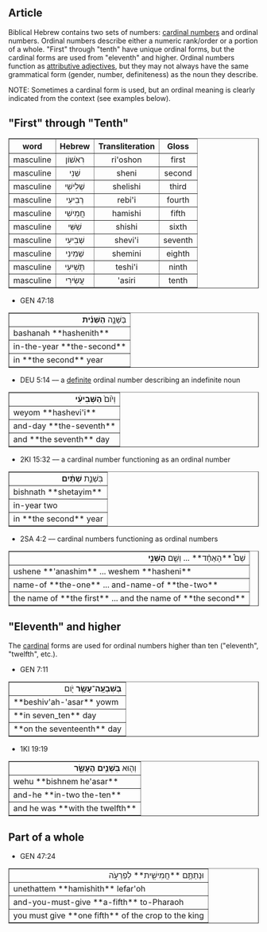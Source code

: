 ## Article
Biblical Hebrew contains two sets of numbers: [cardinal numbers](https://git.door43.org/Door43/en-uhg/src/master/content/adjective_cardinal_number/02.md) and ordinal numbers. Ordinal numbers describe either a numeric rank/order or a portion of a whole. "First" through "tenth" have unique ordinal forms, but the cardinal forms are used from "eleventh" and higher.  Ordinal numbers function as [attributive adjectives](https://git.door43.org/Door43/en-uhg/src/master/content/adjective_attributive/02.md), but they may not always have the same grammatical form (gender, number, definiteness) as the noun they describe.

NOTE: Sometimes a cardinal form is used, but an ordinal meaning is clearly indicated from the context (see examples below).

## "First" through "Tenth"  

<table border="1" class="docutils">
<tr class="row-odd"><th>word</th><th>Hebrew</th><th>Transliteration</th><th>Gloss</th>
</tr>
<tr class="row-even" align="center"><td>masculine</td><td>רִאֹשׁוֹן</td><td>ri'oshon</td><td>first</td>
</tr>
<tr class="row-odd" align="center"><td>masculine</td><td>שֵׁנִי</td><td>sheni</td><td>second</td>
</tr>
<tr class="row-even" align="center"><td>masculine</td><td>שְׁלִישִׁי</td><td>shelishi</td><td>third</td>
</tr>
<tr class="row-odd" align="center"><td>masculine</td><td>רְבִיעִי</td><td>rebi'i</td><td>fourth</td>
</tr>
<tr class="row-even" align="center"><td>masculine</td><td>חֲמִישִׁי</td><td>hamishi</td><td>fifth</td>
</tr>
<tr class="row-odd" align="center"><td>masculine</td><td>שִׁשִּׁי</td><td>shishi</td><td>sixth</td>
</tr>
<tr class="row-even" align="center"><td>masculine</td><td>שְׁבִיעִי</td><td>shevi'i</td><td>seventh</td>
</tr>
<tr class="row-odd" align="center"><td>masculine</td><td>שְׁמִינִי</td><td>shemini</td><td>eighth</td>
</tr>
<tr class="row-even" align="center"><td>masculine</td><td>תְּשִׁיעִי</td><td>teshi'i</td><td>ninth</td>
</tr>
<tr class="row-odd" align="center"><td>masculine</td><td>עֲשִׂירִי</td><td>'asiri</td><td>tenth</td>
</tr>
</tbody>
</table>

* GEN 47:18
<table border="1" class="docutils">
<colgroup>
<col width="100%" />
</colgroup>
<tbody valign="top">
<tr class="row-odd" align="right"><td>בַּשָּׁנָ֣ה <b>הַשֵּׁנִ֗ית</b></td>
</tr>
<tr class="row-even"><td>bashanah **hashenith**</td>
</tr>
<tr class="row-odd"><td>in-the-year **the-second**</td>
</tr>
<tr class="row-even"><td>in **the second** year</td>
</tr>
</tbody>
</table>

* DEU 5:14 –– a [definite](https://git.door43.org/Door43/en-uhg/src/master/content/state_determined/02.md) ordinal number describing an indefinite noun
<table border="1" class="docutils">
<colgroup>
<col width="100%" />
</colgroup>
<tbody valign="top">
<tr class="row-odd" align="right"><td>וְי֙וֹם֙ <b>הַשְּׁבִיעִ֔י</b></td>
</tr>
<tr class="row-even"><td>weyom **hashevi'i**</td>
</tr>
<tr class="row-odd"><td>and-day **the-seventh**</td>
</tr>
<tr class="row-even"><td>and **the seventh** day</td>
</tr>
</tbody>
</table>



* 2KI 15:32 –– a cardinal number functioning as an ordinal number
<table border="1" class="docutils">
<colgroup>
<col width="100%" />
</colgroup>
<tbody valign="top">
<tr class="row-odd" align="right"><td>בִּשְׁנַ֣ת <b>שְׁתַּ֔יִם</b></td>
</tr>
<tr class="row-even"><td>bishnath **shetayim**</td>
</tr>
<tr class="row-odd"><td>in-year two</td>
</tr>
<tr class="row-even"><td>in **the second** year</td>
</tr>
</tbody>
</table>

* 2SA 4:2 –– cardinal numbers functioning as ordinal numbers
<table border="1" class="docutils">
<colgroup>
<col width="100%" />
</colgroup>
<tbody valign="top">
<tr class="row-odd" align="right"><td>שֵׁם֩ **הָאֶחָ֨ד** ... וְשֵׁ֧ם   <b>הַשֵּׁנִ֣י</b></td>
</tr>
<tr class="row-even"><td>ushene **'anashim** ... weshem **hasheni**</td>
</tr>
<tr class="row-odd"><td>name-of **the-one** ... and-name-of **the-two**</td>
</tr>
<tr class="row-even"><td>the name of **the first** ... and the name of **the second**</td>
</tr>
</tbody>
</table>

## "Eleventh" and higher
The [cardinal](https://git.door43.org/Door43/en-uhg/src/master/content/adjective_cardinal_number/02.md) forms are used for ordinal numbers higher than ten ("eleventh", "twelfth", etc.).

* GEN 7:11 
<table border="1" class="docutils">
<colgroup>
<col width="100%" />
</colgroup>
<tbody valign="top">
<tr class="row-odd" align="right"><td><b>בְּשִׁבְעָֽה־עָשָׂ֥ר</b> יֹ֖ום</td>
</tr>
<tr class="row-even"><td>**beshiv'ah-'asar** yowm</td>
</tr>
<tr class="row-odd"><td>**in seven_ten** day</td>
</tr>
<tr class="row-even"><td>**on the seventeenth** day</td>
</tr>
</tbody>
</table>

* 1KI 19:19
<table border="1" class="docutils">
<colgroup>
<col width="100%" />
</colgroup>
<tbody valign="top">
<tr class="row-odd" align="right"><td>וְה֖וּא <b>בִּשְׁנֵ֣ים הֶעָשָׂ֑ר</b></td>
</tr>
<tr class="row-even"><td>wehu **bishnem he'asar**</td>
</tr>
<tr class="row-odd"><td>and-he **in-two the-ten**</td>
</tr>
<tr class="row-even"><td>and he was **with the twelfth**</td>
</tr>
</tbody>
</table>

## Part of a whole 

* GEN 47:24 
<table border="1" class="docutils">
<colgroup>
<col width="100%" />
</colgroup>
<tbody valign="top">
<tr class="row-odd" align="right"><td>וּנְתַתֶּ֥ם **חֲמִישִׁ֖ית** לְפַרְעֹ֑ה</td>
</tr>
<tr class="row-even"><td>unethattem **hamishith** lefar'oh</td>
</tr>
<tr class="row-odd"><td>and-you-must-give **a-fifth** to-Pharaoh</td>
</tr>
<tr class="row-even"><td>you must give **one fifth** of the crop to the king</td>
</tr>
</tbody>
</table>